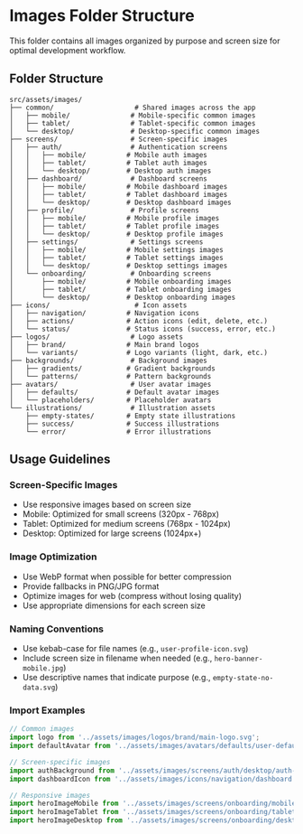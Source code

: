 # Images Folder Structure

This folder contains all images organized by purpose and screen size for optimal development workflow.

## Folder Structure

```
src/assets/images/
├── common/                    # Shared images across the app
│   ├── mobile/               # Mobile-specific common images
│   ├── tablet/               # Tablet-specific common images
│   └── desktop/              # Desktop-specific common images
├── screens/                  # Screen-specific images
│   ├── auth/                 # Authentication screens
│   │   ├── mobile/          # Mobile auth images
│   │   ├── tablet/          # Tablet auth images
│   │   └── desktop/         # Desktop auth images
│   ├── dashboard/            # Dashboard screens
│   │   ├── mobile/          # Mobile dashboard images
│   │   ├── tablet/          # Tablet dashboard images
│   │   └── desktop/         # Desktop dashboard images
│   ├── profile/              # Profile screens
│   │   ├── mobile/          # Mobile profile images
│   │   ├── tablet/          # Tablet profile images
│   │   └── desktop/         # Desktop profile images
│   ├── settings/             # Settings screens
│   │   ├── mobile/          # Mobile settings images
│   │   ├── tablet/          # Tablet settings images
│   │   └── desktop/         # Desktop settings images
│   └── onboarding/           # Onboarding screens
│       ├── mobile/          # Mobile onboarding images
│       ├── tablet/          # Tablet onboarding images
│       └── desktop/         # Desktop onboarding images
├── icons/                     # Icon assets
│   ├── navigation/          # Navigation icons
│   ├── actions/             # Action icons (edit, delete, etc.)
│   └── status/              # Status icons (success, error, etc.)
├── logos/                    # Logo assets
│   ├── brand/               # Main brand logos
│   └── variants/            # Logo variants (light, dark, etc.)
├── backgrounds/              # Background images
│   ├── gradients/           # Gradient backgrounds
│   └── patterns/            # Pattern backgrounds
├── avatars/                  # User avatar images
│   ├── defaults/            # Default avatar images
│   └── placeholders/        # Placeholder avatars
└── illustrations/            # Illustration assets
    ├── empty-states/        # Empty state illustrations
    ├── success/             # Success illustrations
    └── error/               # Error illustrations
```

## Usage Guidelines

### Screen-Specific Images
- Use responsive images based on screen size
- Mobile: Optimized for small screens (320px - 768px)
- Tablet: Optimized for medium screens (768px - 1024px)
- Desktop: Optimized for large screens (1024px+)

### Image Optimization
- Use WebP format when possible for better compression
- Provide fallbacks in PNG/JPG format
- Optimize images for web (compress without losing quality)
- Use appropriate dimensions for each screen size

### Naming Conventions
- Use kebab-case for file names (e.g., `user-profile-icon.svg`)
- Include screen size in filename when needed (e.g., `hero-banner-mobile.jpg`)
- Use descriptive names that indicate purpose (e.g., `empty-state-no-data.svg`)

### Import Examples
```javascript
// Common images
import logo from '../assets/images/logos/brand/main-logo.svg';
import defaultAvatar from '../assets/images/avatars/defaults/user-default.png';

// Screen-specific images
import authBackground from '../assets/images/screens/auth/desktop/auth-bg.jpg';
import dashboardIcon from '../assets/images/icons/navigation/dashboard.svg';

// Responsive images
import heroImageMobile from '../assets/images/screens/onboarding/mobile/hero-image.jpg';
import heroImageTablet from '../assets/images/screens/onboarding/tablet/hero-image.jpg';
import heroImageDesktop from '../assets/images/screens/onboarding/desktop/hero-image.jpg';
```
